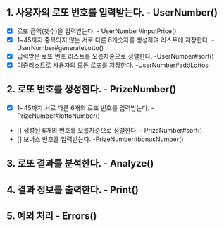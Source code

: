 ## 1. 사용자의 로또 번호를 입력받는다.  - UserNumber()
- [x] 로또 금액(갯수)을 입력받는다.  - UserNumber#inputPrice()
- [x] 1~45까지 중복되지 않는 서로 다른 6개숫자를 생성하여 리스트에 저장한다.  - UserNumber#generateLotto()
- [x] 입력받은 로또 번호 리스트를 오름차순으로 정렬한다.  -UserNumber#sort()
- [x] 이중리스트로 사용자의 모든 로또를 저장한다.  -UserNumber#addLottos

## 2. 로또 번호를 생성한다.  - PrizeNumber()
- [x] 1~45까지 서로 다른 6개의 로또 번호를 입력받는다.  -PrizeNumber#lottoNumber()
- [] 생성된 6개의 번호를 오름차순으로 정렬한다.  - PrizeNumber#sort()
- [] 보너스 번호를 입력받는다.  -PrizeNumber#bonusNumber()

## 3. 로또 결과를 분석한다.  - Analyze()

## 4. 결과 정보를 출력한다.  - Print()

## 5. 예외 처리  - Errors()